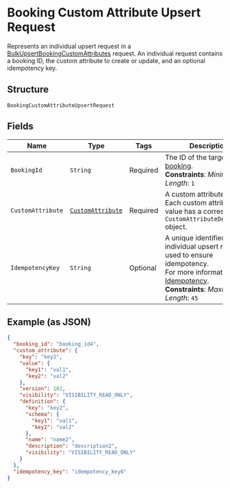 
# Booking Custom Attribute Upsert Request

Represents an individual upsert request in a [BulkUpsertBookingCustomAttributes](../../doc/api/booking-custom-attributes.md#bulk-upsert-booking-custom-attributes)
request. An individual request contains a booking ID, the custom attribute to create or update,
and an optional idempotency key.

## Structure

`BookingCustomAttributeUpsertRequest`

## Fields

| Name | Type | Tags | Description | Getter |
|  --- | --- | --- | --- | --- |
| `BookingId` | `String` | Required | The ID of the target [booking](entity:Booking).<br>**Constraints**: *Minimum Length*: `1` | String getBookingId() |
| `CustomAttribute` | [`CustomAttribute`](../../doc/models/custom-attribute.md) | Required | A custom attribute value. Each custom attribute value has a corresponding<br>`CustomAttributeDefinition` object. | CustomAttribute getCustomAttribute() |
| `IdempotencyKey` | `String` | Optional | A unique identifier for this individual upsert request, used to ensure idempotency.<br>For more information, see [Idempotency](https://developer.squareup.com/docs/build-basics/common-api-patterns/idempotency).<br>**Constraints**: *Maximum Length*: `45` | String getIdempotencyKey() |

## Example (as JSON)

```json
{
  "booking_id": "booking_id4",
  "custom_attribute": {
    "key": "key2",
    "value": {
      "key1": "val1",
      "key2": "val2"
    },
    "version": 102,
    "visibility": "VISIBILITY_READ_ONLY",
    "definition": {
      "key": "key2",
      "schema": {
        "key1": "val1",
        "key2": "val2"
      },
      "name": "name2",
      "description": "description2",
      "visibility": "VISIBILITY_READ_ONLY"
    }
  },
  "idempotency_key": "idempotency_key6"
}
```

